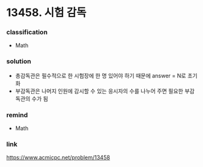 # 13458. 시험 감독

### classification
* Math

### solution
* 총감독관은 필수적으로 한 시험장에 한 명 있어야 하기 때문에 answer = N로 초기화
* 부감독관은 나머지 인원에 감시할 수 있는 응시자의 수를 나누어 주면 필요한 부감독관의 수가 됨

### remind
* Math

### link
https://www.acmicpc.net/problem/13458